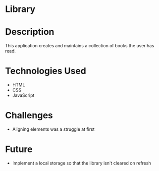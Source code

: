 # Library
# Description
This application creates and maintains a collection of books the user has read. 
# Technologies Used
 - HTML
 - CSS
 - JavaScript
 # Challenges
 - Aligning elements was a struggle at first
 # Future
 - Implement a local storage so that the library isn't cleared on refresh
